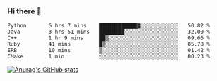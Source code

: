 ### Hi there 👋
<!--START_SECTION:waka-->

```text
Python       6 hrs 7 mins    ████████████▓░░░░░░░░░░░░   50.82 %
Java         3 hrs 51 mins   ████████░░░░░░░░░░░░░░░░░   32.00 %
C++          1 hr 9 mins     ██▒░░░░░░░░░░░░░░░░░░░░░░   09.66 %
Ruby         41 mins         █▒░░░░░░░░░░░░░░░░░░░░░░░   05.78 %
ERB          10 mins         ▒░░░░░░░░░░░░░░░░░░░░░░░░   01.42 %
CMake        1 min           ░░░░░░░░░░░░░░░░░░░░░░░░░   00.23 %
```

<!--END_SECTION:waka-->
[![Anurag's GitHub stats](https://github-readme-stats.vercel.app/api?username=Kevinbarrero)](https://github.com/anuraghazra/github-readme-stats)
<!--
**Kevinbarrero/Kevinbarrero** is a ✨ _special_ ✨ repository because its `README.md` (this file) appears on your GitHub profile.

Here are some ideas to get you started:

- 🔭 I’m currently working on ...
- 🌱 I’m currently learning ...
- 👯 I’m looking to collaborate on ...
- 🤔 I’m looking for help with ...
- 💬 Ask me about ...
- 📫 How to reach me: ...
- 😄 Pronouns: ...
- ⚡ Fun fact: ...

-->


